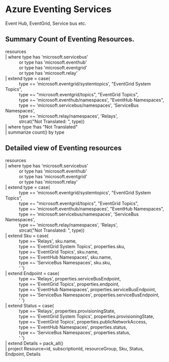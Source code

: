# Azure Eventing Services

Event Hub, EventGrid, Service bus etc.

## Summary Count of Eventing Resources.

resources  
| where type has 'microsoft.servicebus'  
&nbsp;&nbsp;&nbsp;&nbsp;&nbsp;&nbsp;&nbsp;&nbsp;&nbsp;&nbsp;&nbsp;or type has 'microsoft.eventhub'  
&nbsp;&nbsp;&nbsp;&nbsp;&nbsp;&nbsp;&nbsp;&nbsp;&nbsp;&nbsp;&nbsp;or type has 'microsoft.eventgrid'  
&nbsp;&nbsp;&nbsp;&nbsp;&nbsp;&nbsp;&nbsp;&nbsp;&nbsp;&nbsp;&nbsp;or type has 'microsoft.relay'  
| extend type = case(  
&nbsp;&nbsp;&nbsp;&nbsp;&nbsp;&nbsp;&nbsp;&nbsp;&nbsp;&nbsp;&nbsp;type == 'microsoft.eventgrid/systemtopics', "EventGrid System Topics",  
&nbsp;&nbsp;&nbsp;&nbsp;&nbsp;&nbsp;&nbsp;&nbsp;&nbsp;&nbsp;&nbsp;type =~ "microsoft.eventgrid/topics", "EventGrid Topics",  
&nbsp;&nbsp;&nbsp;&nbsp;&nbsp;&nbsp;&nbsp;&nbsp;&nbsp;&nbsp;&nbsp;type =~ 'microsoft.eventhub/namespaces', "EventHub Namespaces",  
&nbsp;&nbsp;&nbsp;&nbsp;&nbsp;&nbsp;&nbsp;&nbsp;&nbsp;&nbsp;&nbsp;type =~ 'microsoft.servicebus/namespaces', 'ServiceBus Namespaces',  
&nbsp;&nbsp;&nbsp;&nbsp;&nbsp;&nbsp;&nbsp;&nbsp;&nbsp;&nbsp;&nbsp;type =~ 'microsoft.relay/namespaces', 'Relays',  
&nbsp;&nbsp;&nbsp;&nbsp;&nbsp;&nbsp;&nbsp;&nbsp;&nbsp;&nbsp;&nbsp;strcat("Not Translated: ", type))  
| where type !has "Not Translated"  
| summarize count() by type  


## Detailed view of Eventing resources

resources  
| where type has 'microsoft.servicebus'  
&nbsp;&nbsp;&nbsp;&nbsp;&nbsp;&nbsp;&nbsp;&nbsp;&nbsp;&nbsp;&nbsp;or type has 'microsoft.eventhub'  
&nbsp;&nbsp;&nbsp;&nbsp;&nbsp;&nbsp;&nbsp;&nbsp;&nbsp;&nbsp;&nbsp;or type has 'microsoft.eventgrid'  
&nbsp;&nbsp;&nbsp;&nbsp;&nbsp;&nbsp;&nbsp;&nbsp;&nbsp;&nbsp;&nbsp;or type has 'microsoft.relay'  
| extend type = case(  
&nbsp;&nbsp;&nbsp;&nbsp;&nbsp;&nbsp;&nbsp;&nbsp;&nbsp;&nbsp;&nbsp;type == 'microsoft.eventgrid/systemtopics', "EventGrid System Topics",  
&nbsp;&nbsp;&nbsp;&nbsp;&nbsp;&nbsp;&nbsp;&nbsp;&nbsp;&nbsp;&nbsp;type =~ "microsoft.eventgrid/topics", "EventGrid Topics",  
&nbsp;&nbsp;&nbsp;&nbsp;&nbsp;&nbsp;&nbsp;&nbsp;&nbsp;&nbsp;&nbsp;type =~ 'microsoft.eventhub/namespaces', "EventHub Namespaces",  
&nbsp;&nbsp;&nbsp;&nbsp;&nbsp;&nbsp;&nbsp;&nbsp;&nbsp;&nbsp;&nbsp;type =~ 'microsoft.servicebus/namespaces', 'ServiceBus Namespaces',  
&nbsp;&nbsp;&nbsp;&nbsp;&nbsp;&nbsp;&nbsp;&nbsp;&nbsp;&nbsp;&nbsp;type =~ 'microsoft.relay/namespaces', 'Relays',  
&nbsp;&nbsp;&nbsp;&nbsp;&nbsp;&nbsp;&nbsp;&nbsp;&nbsp;&nbsp;&nbsp;strcat("Not Translated: ", type))  
| extend Sku = case(  
&nbsp;&nbsp;&nbsp;&nbsp;&nbsp;&nbsp;&nbsp;&nbsp;&nbsp;&nbsp;&nbsp;type =~ 'Relays', sku.name,   
&nbsp;&nbsp;&nbsp;&nbsp;&nbsp;&nbsp;&nbsp;&nbsp;&nbsp;&nbsp;&nbsp;type =~ 'EventGrid System Topics', properties.sku,  
&nbsp;&nbsp;&nbsp;&nbsp;&nbsp;&nbsp;&nbsp;&nbsp;&nbsp;&nbsp;&nbsp;type =~ 'EventGrid Topics', sku.name,  
&nbsp;&nbsp;&nbsp;&nbsp;&nbsp;&nbsp;&nbsp;&nbsp;&nbsp;&nbsp;&nbsp;type =~ 'EventHub Namespaces', sku.name,  
&nbsp;&nbsp;&nbsp;&nbsp;&nbsp;&nbsp;&nbsp;&nbsp;&nbsp;&nbsp;&nbsp;type =~ 'ServiceBus Namespaces', sku.sku,  
&nbsp;&nbsp;&nbsp;&nbsp;&nbsp;&nbsp;&nbsp;&nbsp;&nbsp;&nbsp;&nbsp;' ')  
| extend Endpoint = case(  
&nbsp;&nbsp;&nbsp;&nbsp;&nbsp;&nbsp;&nbsp;&nbsp;&nbsp;&nbsp;&nbsp;type =~ 'Relays', properties.serviceBusEndpoint,  
&nbsp;&nbsp;&nbsp;&nbsp;&nbsp;&nbsp;&nbsp;&nbsp;&nbsp;&nbsp;&nbsp;type =~ 'EventGrid Topics', properties.endpoint,  
&nbsp;&nbsp;&nbsp;&nbsp;&nbsp;&nbsp;&nbsp;&nbsp;&nbsp;&nbsp;&nbsp;type =~ 'EventHub Namespaces', properties.serviceBusEndpoint,  
&nbsp;&nbsp;&nbsp;&nbsp;&nbsp;&nbsp;&nbsp;&nbsp;&nbsp;&nbsp;&nbsp;type =~ 'ServiceBus Namespaces', properties.serviceBusEndpoint,  
&nbsp;&nbsp;&nbsp;&nbsp;&nbsp;&nbsp;&nbsp;&nbsp;&nbsp;&nbsp;&nbsp;' ')  
| extend Status = case(  
&nbsp;&nbsp;&nbsp;&nbsp;&nbsp;&nbsp;&nbsp;&nbsp;&nbsp;&nbsp;&nbsp;type =~ 'Relays', properties.provisioningState,  
&nbsp;&nbsp;&nbsp;&nbsp;&nbsp;&nbsp;&nbsp;&nbsp;&nbsp;&nbsp;&nbsp;type =~ 'EventGrid System Topics', properties.provisioningState,  
&nbsp;&nbsp;&nbsp;&nbsp;&nbsp;&nbsp;&nbsp;&nbsp;&nbsp;&nbsp;&nbsp;type =~ 'EventGrid Topics', properties.publicNetworkAccess,  
&nbsp;&nbsp;&nbsp;&nbsp;&nbsp;&nbsp;&nbsp;&nbsp;&nbsp;&nbsp;&nbsp;type =~ 'EventHub Namespaces', properties.status,  
&nbsp;&nbsp;&nbsp;&nbsp;&nbsp;&nbsp;&nbsp;&nbsp;&nbsp;&nbsp;&nbsp;type =~ 'ServiceBus Namespaces', properties.status,  
&nbsp;&nbsp;&nbsp;&nbsp;&nbsp;&nbsp;&nbsp;&nbsp;&nbsp;&nbsp;&nbsp;' ')  
| extend Details = pack_all()  
| project Resource=id, subscriptionId, resourceGroup, Sku, Status, Endpoint, Details